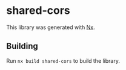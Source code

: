 # shared-cors

This library was generated with [Nx](https://nx.dev).

## Building

Run `nx build shared-cors` to build the library.
